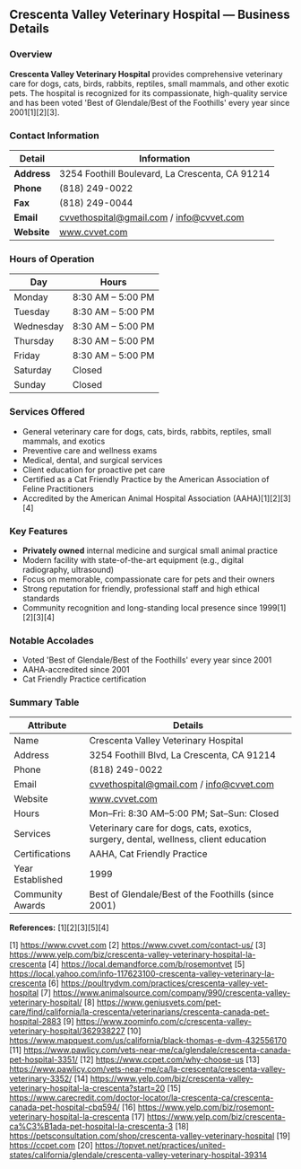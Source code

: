 ## Crescenta Valley Veterinary Hospital — Business Details

### Overview

**Crescenta Valley Veterinary Hospital** provides comprehensive veterinary care for dogs, cats, birds, rabbits, reptiles, small mammals, and other exotic pets. The hospital is recognized for its compassionate, high-quality service and has been voted 'Best of Glendale/Best of the Foothills' every year since 2001[1][2][3].

### Contact Information

| Detail      | Information                                     |
| ----------- | ----------------------------------------------- |
| **Address** | 3254 Foothill Boulevard, La Crescenta, CA 91214 |
| **Phone**   | (818) 249-0022                                  |
| **Fax**     | (818) 249-0044                                  |
| **Email**   | cvvethospital@gmail.com / info@cvvet.com        |
| **Website** | www.cvvet.com                                   |

### Hours of Operation

| Day       | Hours             |
| --------- | ----------------- |
| Monday    | 8:30 AM – 5:00 PM |
| Tuesday   | 8:30 AM – 5:00 PM |
| Wednesday | 8:30 AM – 5:00 PM |
| Thursday  | 8:30 AM – 5:00 PM |
| Friday    | 8:30 AM – 5:00 PM |
| Saturday  | Closed            |
| Sunday    | Closed            |

### Services Offered

- General veterinary care for dogs, cats, birds, rabbits, reptiles, small mammals, and exotics
- Preventive care and wellness exams
- Medical, dental, and surgical services
- Client education for proactive pet care
- Certified as a Cat Friendly Practice by the American Association of Feline Practitioners
- Accredited by the American Animal Hospital Association (AAHA)[1][2][3][4]

### Key Features

- **Privately owned** internal medicine and surgical small animal practice
- Modern facility with state-of-the-art equipment (e.g., digital radiography, ultrasound)
- Focus on memorable, compassionate care for pets and their owners
- Strong reputation for friendly, professional staff and high ethical standards
- Community recognition and long-standing local presence since 1999[1][2][3][4]

### Notable Accolades

- Voted 'Best of Glendale/Best of the Foothills' every year since 2001
- AAHA-accredited since 2001
- Cat Friendly Practice certification

### Summary Table

| Attribute        | Details                                                                              |
| ---------------- | ------------------------------------------------------------------------------------ |
| Name             | Crescenta Valley Veterinary Hospital                                                 |
| Address          | 3254 Foothill Blvd, La Crescenta, CA 91214                                           |
| Phone            | (818) 249-0022                                                                       |
| Email            | cvvethospital@gmail.com / info@cvvet.com                                             |
| Website          | www.cvvet.com                                                                        |
| Hours            | Mon–Fri: 8:30 AM–5:00 PM; Sat–Sun: Closed                                            |
| Services         | Veterinary care for dogs, cats, exotics, surgery, dental, wellness, client education |
| Certifications   | AAHA, Cat Friendly Practice                                                          |
| Year Established | 1999                                                                                 |
| Community Awards | Best of Glendale/Best of the Foothills (since 2001)                                  |

**References:**
[1][2][3][5][4]

[1] https://www.cvvet.com
[2] https://www.cvvet.com/contact-us/
[3] https://www.yelp.com/biz/crescenta-valley-veterinary-hospital-la-crescenta
[4] https://local.demandforce.com/b/rosemontvet
[5] https://local.yahoo.com/info-117623100-crescenta-valley-veterinary-la-crescenta
[6] https://poultrydvm.com/practices/crescenta-valley-vet-hospital
[7] https://www.animalsource.com/company/990/crescenta-valley-veterinary-hospital/
[8] https://www.geniusvets.com/pet-care/find/california/la-crescenta/veterinarians/crescenta-canada-pet-hospital-2883
[9] https://www.zoominfo.com/c/crescenta-valley-veterinary-hospital/362938227
[10] https://www.mapquest.com/us/california/black-thomas-e-dvm-432556170
[11] https://www.pawlicy.com/vets-near-me/ca/glendale/crescenta-canada-pet-hospital-3351/
[12] https://www.ccpet.com/why-choose-us
[13] https://www.pawlicy.com/vets-near-me/ca/la-crescenta/crescenta-valley-veterinary-3352/
[14] https://www.yelp.com/biz/crescenta-valley-veterinary-hospital-la-crescenta?start=20
[15] https://www.carecredit.com/doctor-locator/la-crescenta-ca/crescenta-canada-pet-hospital-cbq594/
[16] https://www.yelp.com/biz/rosemont-veterinary-hospital-la-crescenta
[17] https://www.yelp.com/biz/crescenta-ca%C3%B1ada-pet-hospital-la-crescenta-3
[18] https://petsconsultation.com/shop/crescenta-valley-veterinary-hospital
[19] https://ccpet.com
[20] https://topvet.net/practices/united-states/california/glendale/crescenta-valley-veterinary-hospital-39314
